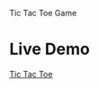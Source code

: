 Tic Tac Toe Game
<h1>Live Demo</h1><a href="https://alivia-23.github.io/Tic-Tac-Toe-Game/">Tic Tac Toe</a><br>